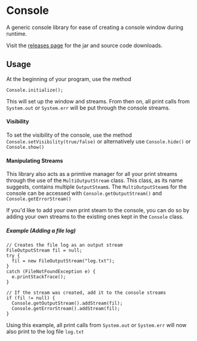 # Console
A generic console library for ease of creating a console window during runtime.

Visit the [releases page](https://github.com/qwertysam/Console/releases) for the jar and source code downloads.

## Usage
At the beginning of your program, use the method

    Console.initialize();

This will set up the window and streams. From then on, all print calls from `System.out` or `System.err` will be put through the console streams.

#### Visibility
To set the visibility of the console, use the method `Console.setVisibility(true/false)` or alternatively use `Console.hide()` or `Console.show()`

#### Manipulating Streams

This library also acts as a primtive manager for all your print streams through the use of the `MultiOutputStream` class. This class, as its name suggests, contains multiple `OutputSteam`s. The `MultiOutputSteam`s for the console can be accessed with `Console.getOutputStream()` and `Console.getErrorStream()`

If you'd like to add your own print steam to the console, you can do so by adding your own streams to the existing ones kept in the `Console` class.

##### Example (Adding a file log)
    // Creates the file log as an output stream
    FileOutputStream fil = null;
    try {
      fil = new FileOutputStream("log.txt");
    }
    catch (FileNotFoundException e) {
      e.printStackTrace();
    }
    
    // If the stream was created, add it to the console streams
    if (fil != null) {
      Console.getOutputStream().addStream(fil);
      Console.getErrorStream().addStream(fil);
    }

Using this example, all print calls from `System.out` or `System.err` will now also print to the log file `log.txt` 
